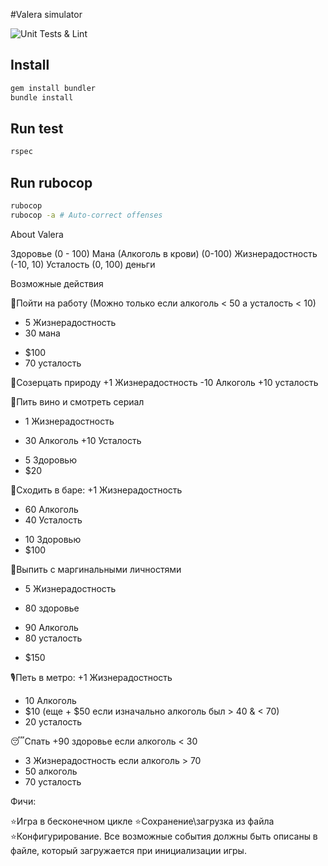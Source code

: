 #Valera simulator

![Unit Tests & Lint](https://github.com/DaniilGit/Ruby_Valera/workflows/Unit%20Tests%20&%20Lint/badge.svg) 


## Install

```bash
gem install bundler
bundle install
```

## Run test

```bash
rspec
```

## Run rubocop

```bash
rubocop
rubocop -a # Auto-correct offenses
```
About Valera

Здоровье (0 - 100)
Мана (Алкоголь в крови) (0-100)
Жизнерадостность (-10, 10)
Усталость (0, 100)
деньги

Возможные действия

🚶Пойти на работу (Можно только если алкоголь < 50 а усталость < 10)
- 5 Жизнерадостность
- 30 мана
+ $100
+ 70 усталость

🧘Созерцать природу
+1 Жизнерадостность
-10 Алкоголь
+10 усталость

🍷Пить вино и смотреть сериал
- 1 Жизнерадостность
+ 30 Алкоголь
+10 Усталость
- 5 Здоровью
-  $20

🏃Сходить в баре:
+1 Жизнерадостность
+ 60 Алкоголь
+ 40 Усталость
- 10 Здоровью
- $100

🍻Выпить с маргинальными личностями
+ 5 Жизнерадостность
- 80 здоровье
+ 90 Алкоголь
+ 80 усталость
- $150

🎙️Петь в метро:
+1 Жизнерадостность
+ 10 Алкоголь
+ $10 (еще + $50 если изначально алкоголь был > 40 & < 70)
+ 20 усталость

😴Спать
+90 здоровье если алкоголь < 30
- 3 Жизнерадостность если алкоголь > 70
- 50 алкоголь
- 70 усталость

Фичи:

⭐Игра в бесконечном цикле
⭐Сохранение\загрузка из файла
⭐Конфигурирование. Все возможные события должны быть описаны в файле, который загружается при инициализации игры.
